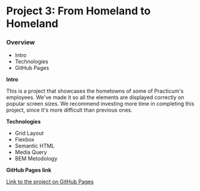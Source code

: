 # Project 3: From Homeland to Homeland
### Overview  
* Intro  
* Technologies  
* GitHub Pages
  
**Intro**    
  
This is a project that showcases the hometowns of some of Practicum's employees. We've made it so all the elements are displayed correctly on popular screen sizes. We recommend investing more time in completing this project, since it's more difficult than previous ones.
  
**Technologies**

* Grid Layout
* Flexbox
* Semantic HTML
* Media Query
* BEM Metodology 

**GitHub Pages link**

[Link to the project on GitHub Pages](https://tatianabialik.github.io/web_project_3/)
